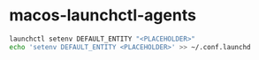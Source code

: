 # macos-launchctl-agents

```sh
launchctl setenv DEFAULT_ENTITY "<PLACEHOLDER>"
echo 'setenv DEFAULT_ENTITY <PLACEHOLDER>' >> ~/.conf.launchd
```
